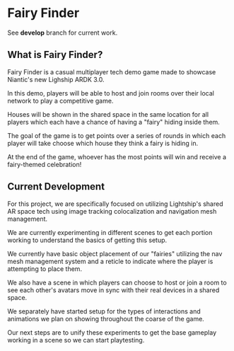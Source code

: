 # Fairy Finder

See **develop** branch for current work.

## What is Fairy Finder?
Fairy Finder is a casual multiplayer tech demo game made to showcase Niantic's new Lighship ARDK 3.0.

In this demo, players will be able to host and join rooms over their local network to play a competitive game.

Houses will be shown in the shared space in the same location for all players which each have a chance of having a "fairy" hiding inside them.

The goal of the game is to get points over a series of rounds in which each player will take choose which house they think a fairy is hiding in.

At the end of the game, whoever has the most points will win and receive a fairy-themed celebration! 

## Current Development

For this project, we are specifically focused on utilizing Lightship's shared AR space tech using image tracking colocalization and navigation mesh management.

We are currently experimenting in different scenes to get each portion working to understand the basics of getting this setup.

We currently have basic object placement of our "fairies" utilizing the nav mesh management system and a reticle to indicate where the player is attempting to place them.

We also have a scene in which players can choose to host or join a room to see each other's avatars move in sync with their real devices in a shared space.

We separately have started setup for the types of interactions and animations we plan on showing throughout the coarse of the game.

Our next steps are to unify these experiments to get the base gameplay working in a scene so we can start playtesting.
